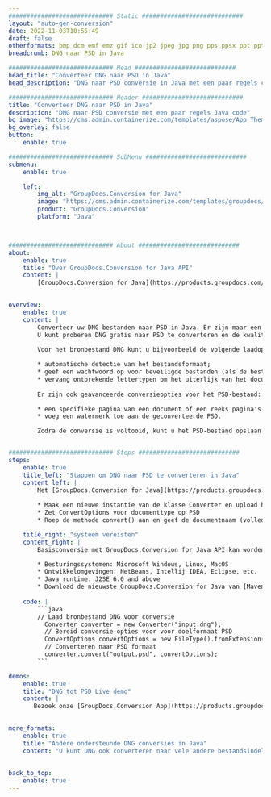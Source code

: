 ```yaml
---
############################# Static ############################
layout: "auto-gen-conversion"
date: 2022-11-03T18:55:49
draft: false
otherformats: bmp dcm emf emz gif ico jp2 jpeg jpg png pps ppsx ppt pptx psb psd svg svgz tga tif tiff webp wmf wmz
breadcrumb: DNG naar PSD in Java

############################# Head ############################
head_title: "Converteer DNG naar PSD in Java"
head_description: "DNG naar PSD conversie in Java met een paar regels code. Converteer meer dan 160 bestandsindelingen met de GroupDocs-documentconversie-API voor Java"

############################# Header ############################
title: "Converteer DNG naar PSD in Java"
description: "DNG naar PSD conversie met een paar regels Java code"
bg_image: "https://cms.admin.containerize.com/templates/aspose/App_Themes/V3/images/bg/header1.png"
bg_overlay: false
button:
    enable: true

############################# SubMenu ############################
submenu:
    enable: true

    left:
        img_alt: "GroupDocs.Conversion for Java"
        image: "https://cms.admin.containerize.com/templates/groupdocs/images/product-logos/90x90-noborder/groupdocs-conversion-java.png"
        product: "GroupDocs.Conversion"
        platform: "Java"



############################# About ############################
about:
    enable: true
    title: "Over GroupDocs.Conversion for Java API"
    content: |
        [GroupDocs.Conversion for Java](https://products.groupdocs.com/conversion/java/) is een geavanceerde conversie-API voor bestandsindelingen voor het converteren tussen populaire afbeeldings- en documentindelingen zoals Microsoft Office, OpenDocument, PDF, HTML, e-mail, CAD. en nog veel meer met slechts een paar regels code. De native API detecteert automatisch de formaten van de originele documenten en biedt veel opties voor het aanpassen van de geconverteerde documenten. Naast de functie om informatie uit een document te extraheren, ondersteunt het standaard ook het cachen van de conversieresultaten naar de lokale schijf. Elk type cacheopslag kan echter worden ondersteund door de juiste interfaces te implementeren - Amazon S3, Dropbox, Google Drive, Windows Azure, Reddis of andere.
    

overview:
    enable: true
    content: |
        Converteer uw DNG bestanden naar PSD in Java. Er zijn maar een paar regels Java code nodig op elk platform naar keuze, zoals Windows, Linux, macOS.
        U kunt proberen DNG gratis naar PSD te converteren en de kwaliteit van de conversieresultaten te evalueren. Naast eenvoudige scripts voor bestandsconversie, kunt u meer geavanceerde opties proberen voor het laden van het DNG-bronbestand en het opslaan van de PSD-uitvoer. 
        
        Voor het bronbestand DNG kunt u bijvoorbeeld de volgende laadopties gebruiken:

        * automatische detectie van het bestandsformaat;
        * geef een wachtwoord op voor beveiligde bestanden (als de bestandsindeling dit ondersteunt);
        * vervang ontbrekende lettertypen om het uiterlijk van het document te behouden.
        
        Er zijn ook geavanceerde conversieopties voor het PSD-bestand:

        * een specifieke pagina van een document of een reeks pagina's converteren;
        * voeg een watermerk toe aan de geconverteerde PSD.

        Zodra de conversie is voltooid, kunt u het PSD-bestand opslaan in uw lokale bestandspad of in opslag van derden, zoals FTP, Amazon S3, Google Drive, Dropbox enz. Let op - om DNG te converteren tot PSD, hoeft u geen extra software te installeren, zoals MS Office, Open Office, Adobe Acrobat Reader etc.


############################# Steps ############################
steps:
    enable: true
    title_left: "Stappen om DNG naar PSD te converteren in Java"
    content_left: |
        Met [GroupDocs.Conversion for Java](https://products.groupdocs.com/conversion/java/) kunnen ontwikkelaars het DNG-bestand eenvoudig converteren naar PSD met een paar regels code.
        
        * Maak een nieuwe instantie van de klasse Converter en upload het bestand DNG met het volledige pad
        * Zet ConvertOptions voor documenttype op PSD
        * Roep de methode convert() aan en geef de documentnaam (volledig pad) en formaat (PSD) door als parameter

    title_right: "systeem vereisten"
    content_right: |
        Basisconversie met GroupDocs.Conversion for Java API kan worden gedaan met slechts een paar regels code. Onze API's worden ondersteund op alle belangrijke platforms en besturingssystemen. Voordat u de onderstaande code uitvoert, moet u ervoor zorgen dat de volgende vereisten op uw systeem zijn geïnstalleerd.

        * Besturingssystemen: Microsoft Windows, Linux, MacOS
        * Ontwikkelomgevingen: NetBeans, Intellij IDEA, Eclipse, etc.
        * Java runtime: J2SE 6.0 and above
        * Download de nieuwste GroupDocs.Conversion for Java van [Maven](https://repository.groupdocs.com/webapp/#/artifacts/browse/tree/General/repo/com/groupdocs/groupdocs-conversion)
         
    code: |
        ```java    
        // Laad bronbestand DNG voor conversie
          Converter converter = new Converter("input.dng");
          // Bereid conversie-opties voor voor doelformaat PSD
          ConvertOptions convertOptions = new FileType().fromExtension("psd").getConvertOptions();
          // Converteren naar PSD formaat
          converter.convert("output.psd", convertOptions);
        ```

demos:
    enable: true
    title: "DNG tot PSD Live demo"
    content: |
       Bezoek onze [GroupDocs.Conversion App](https://products.groupdocs.app/conversion/family) website en probeer DNG naar PSD conversie nu. De gratis demo heeft de volgende voordelen:
          

more_formats:
    enable: true
    title: "Andere ondersteunde DNG conversies in Java"
    content: "U kunt DNG ook converteren naar vele andere bestandsindelingen. Zie de lijst hieronder."
       
       
back_to_top:
    enable: true
---
```

